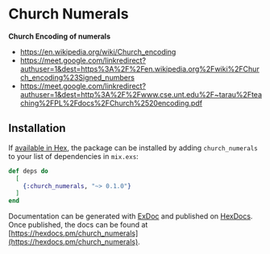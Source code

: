 # Church Numerals

**Church Encoding of numerals**

- https://en.wikipedia.org/wiki/Church_encoding
- https://meet.google.com/linkredirect?authuser=1&dest=https%3A%2F%2Fen.wikipedia.org%2Fwiki%2FChurch_encoding%23Signed_numbers
- https://meet.google.com/linkredirect?authuser=1&dest=http%3A%2F%2Fwww.cse.unt.edu%2F~tarau%2Fteaching%2FPL%2Fdocs%2FChurch%2520encoding.pdf

## Installation

If [available in Hex](https://hex.pm/docs/publish), the package can be installed
by adding `church_numerals` to your list of dependencies in `mix.exs`:

```elixir
def deps do
  [
    {:church_numerals, "~> 0.1.0"}
  ]
end
```

Documentation can be generated with [ExDoc](https://github.com/elixir-lang/ex_doc)
and published on [HexDocs](https://hexdocs.pm). Once published, the docs can
be found at [https://hexdocs.pm/church_numerals](https://hexdocs.pm/church_numerals).

